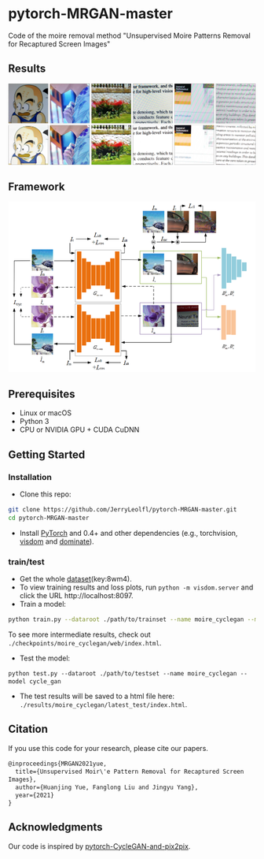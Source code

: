 # pytorch-MRGAN-master
Code of the moire removal method "Unsupervised Moire Patterns Removal for Recaptured Screen Images"

## Results
<img src='result.jpg'>

## Framework
<img src="frameworks.png" width="800px"/>

## Prerequisites
- Linux or macOS
- Python 3
- CPU or NVIDIA GPU + CUDA CuDNN

## Getting Started
### Installation

- Clone this repo:
```bash
git clone https://github.com/JerryLeolfl/pytorch-MRGAN-master.git
cd pytorch-MRGAN-master
```

- Install [PyTorch](http://pytorch.org) and 0.4+ and other dependencies (e.g., torchvision, [visdom](https://github.com/facebookresearch/visdom) and [dominate](https://github.com/Knio/dominate)).

### train/test
- Get the whole [dataset](https://pan.baidu.com/s/1_4IeSwDkJXetNjbkCcCr3w)(key:8wm4).
- To view training results and loss plots, run `python -m visdom.server` and click the URL http://localhost:8097.
- Train a model:
```bash
python train.py --dataroot ./path/to/trainset --name moire_cyclegan --model cycle_gan
```
To see more intermediate results, check out `./checkpoints/moire_cyclegan/web/index.html`.
- Test the model:
```
python test.py --dataroot ./path/to/testset --name moire_cyclegan --model cycle_gan
```
- The test results will be saved to a html file here: `./results/moire_cyclegan/latest_test/index.html`.


## Citation
If you use this code for your research, please cite our papers.
```
@inproceedings{MRGAN2021yue,
  title={Unsupervised Moir\'e Pattern Removal for Recaptured Screen Images},
  author={Huanjing Yue, Fanglong Liu and Jingyu Yang},
  year={2021}
}
```


## Acknowledgments
Our code is inspired by [pytorch-CycleGAN-and-pix2pix](https://github.com/junyanz/pytorch-CycleGAN-and-pix2pix).
